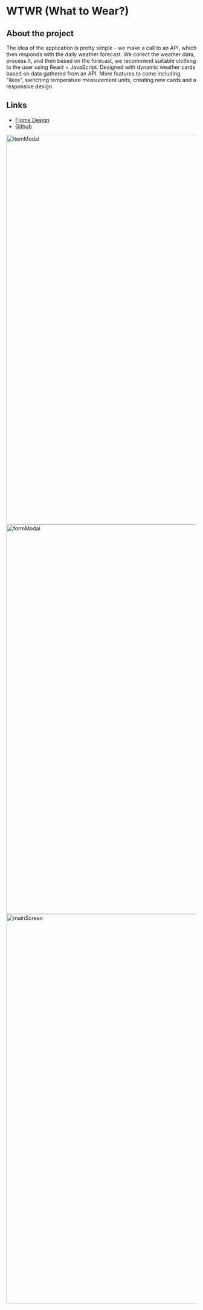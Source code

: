 # WTWR (What to Wear?)

## About the project

The idea of the application is pretty simple - we make a call to an API, which then responds with the daily weather forecast. We collect the weather data, process it, and then based on the forecast, we recommend suitable clothing to the user using React + JavaScript. Designed with dynamic weather cards based on data gathered from an API. More features to come including "likes", switching temperature measurement units, creating new cards and a responsive design.

## Links

- [Figma Design](https://www.figma.com/file/DTojSwldenF9UPKQZd6RRb/Sprint-10%3A-WTWR)
- [Github](https://JC-codes.github.io/se_project_react)

<img width="1920" height="1032" alt="itemModal" src="https://github.com/user-attachments/assets/afb70c84-7c65-4c21-9307-c79f9d03db5f" />
<img width="1920" height="1032" alt="formModal" src="https://github.com/user-attachments/assets/987dc47e-aeca-4ad5-bcdb-25b090fcb011" />
<img width="1920" height="1032" alt="mainScreen" src="https://github.com/user-attachments/assets/b6e6cec9-d591-4e92-8385-51b2fee21675" />
